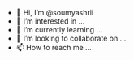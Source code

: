 - 👋 Hi, I’m @soumyashrii
- 👀 I’m interested in ...
- 🌱 I’m currently learning ...
- 💞️ I’m looking to collaborate on ...
- 📫 How to reach me ...

<!---
soumyashrii/soumyashrii is a ✨ special ✨ repository because its `README.md` (this file) appears on your GitHub profile.
You can click the Preview link to take a look at your changes.
--->
